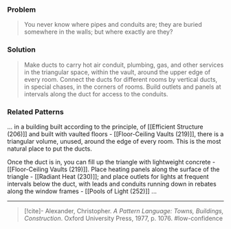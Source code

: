 ### Problem
>You never know where pipes and conduits are; they are buried somewhere in the walls; but where exactly are they?

### Solution
>Make ducts to carry hot air conduit, plumbing, gas, and other services in the triangular space, within the vault, around the upper edge of every room. Connect the ducts for different rooms by vertical ducts, in special chases, in the corners of rooms. Build outlets and panels at intervals along the duct for access to the conduits.

### Related Patterns
... in a building built according to the principle, of [[Efficient Structure (206)]] and built with vaulted floors - [[Floor-Ceiling Vaults (219)]], there is a triangular volume, unused, around the edge of every room. This is the most natural place to put the ducts.

Once the duct is in, you can fill up the triangle with lightweight concrete - [[Floor-Ceiling Vaults (219)]]. Place heating panels along the surface of the triangle - [[Radiant Heat (230)]]; and place outlets for lights at frequent intervals below the duct, with leads and conduits running down in rebates along the window frames - [[Pools of Light (252)]] ...

---

> [!cite]- Alexander, Christopher. _A Pattern Language: Towns, Buildings, Construction_. Oxford University Press, 1977, p. 1076.
> #low-confidence 